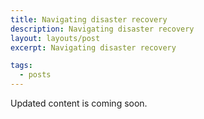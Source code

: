 ```yaml
---
title: Navigating disaster recovery
description: Navigating disaster recovery
layout: layouts/post
excerpt: Navigating disaster recovery

tags:
  - posts
---
```


Updated content is coming soon.
